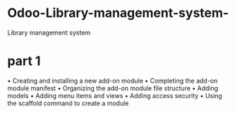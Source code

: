 # Odoo-Library-management-system-
Library management system 
# part 1
• Creating and installing a new add-on module
• Completing the add-on module manifest
• Organizing the add-on module file structure
• Adding models
• Adding menu items and views
• Adding access security
• Using the scaffold command to create a module
